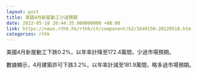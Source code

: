 ```yaml
---
layout: post
title: 美國4月新屋動工少過預期
date: 2022-05-18 20:44:35.000000000 +08:00
link: https://news.rthk.hk/rthk/ch/component/k2/1649150-20220518.htm
categories: rthk
---
```


美國4月新屋動工下跌0.2%，以年率計降至172.4萬間，少過市場預期。

數據顯示，4月建築許可下跌3.2%，以年率計減至181.9萬間，略多過市場預期。
